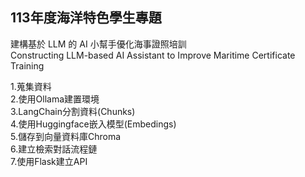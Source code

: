 ## 113年度海洋特色學生專題  
建構基於 LLM 的 AI 小幫手優化海事證照培訓  
Constructing LLM-based AI Assistant to Improve Maritime Certificate Training  

1.蒐集資料  
2.使用Ollama建置環境  
3.LangChain分割資料(Chunks)  
4.使用Huggingface嵌入模型(Embedings)  
5.儲存到向量資料庫Chroma  
6.建立檢索對話流程鏈  
7.使用Flask建立API
